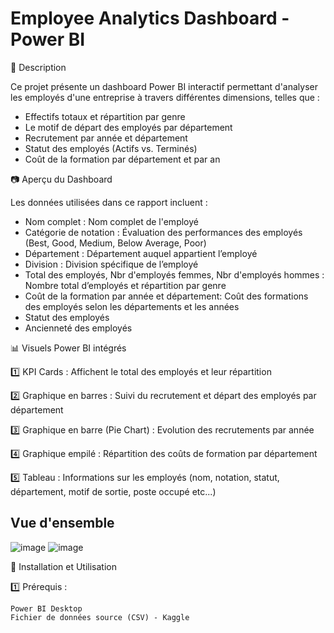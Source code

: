 
# Employee Analytics Dashboard - Power BI

📝 Description

Ce projet présente un dashboard Power BI interactif permettant d'analyser les employés d'une entreprise à travers différentes dimensions, telles que :

* Effectifs totaux et répartition par genre
* Le motif de départ des employés par département
* Recrutement par année et département
* Statut des employés (Actifs vs. Terminés)
* Coût de la formation par département et par an

📷 Aperçu du Dashboard


Les données utilisées dans ce rapport incluent :

- Nom complet : Nom complet de l'employé
- Catégorie de notation : Évaluation des performances des employés (Best, Good, Medium, Below Average, Poor)
- Département : Département auquel appartient l’employé
- Division : Division spécifique de l’employé
- Total des employés, Nbr d'employés femmes, Nbr d'employés hommes : Nombre total d’employés et répartition par genre
- Coût de la formation par année et département: Coût des formations des employés selon les départements et les années
- Statut des employés
- Ancienneté des employés

📊 Visuels Power BI intégrés

1️⃣ KPI Cards : Affichent le total des employés et leur répartition

2️⃣ Graphique en barres : Suivi du recrutement et départ des employés par département

3️⃣ Graphique en barre (Pie Chart) : Evolution des recrutements par année

4️⃣ Graphique empilé : Répartition des coûts de formation par département

5️⃣ Tableau : Informations sur les employés (nom, notation, statut, département, motif de sortie, poste occupé etc...)

## Vue d'ensemble

![image](https://github.com/user-attachments/assets/be792f66-b0eb-417b-b519-d3838db2798c)
![image](https://github.com/user-attachments/assets/464f3676-cd71-4265-adf5-7e89bd2a4985)


🚀 Installation et Utilisation

1️⃣ Prérequis :

    Power BI Desktop
    Fichier de données source (CSV) - Kaggle

